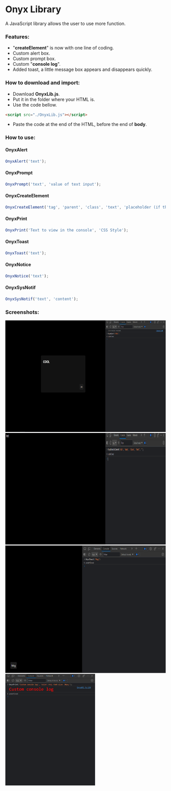 # Onyx Library
A JavaScript library allows the user to use more function.

### Features:
* "**createElement**" is now with one line of coding.
* Custom alert box.
* Custom prompt box.
* Custom "**console log**".
* Added toast, a little message box appears and disappears quickly.

### How to download and import:
* Download **OnyxLib.js**.
* Put it in the folder where your HTML is.
* Use the code bellow.
```html
<script src="./OnyxLib.js"></script>
```
* Paste the code at the end of the HTML, before the end of **body**.

### How to use:
#### OnyxAlert
```javascript
OnyxAlert('text');
```
#### OnyxPrompt
```javascript
OnyxPrompt('text', 'value of text input');
```
#### OnyxCreateElement
```javascript
OnyxCreateElement('tag', 'parent', 'class', 'text', 'placeholder (if the tag is input tag)');
```
#### OnyxPrint
```javascript
OnyxPrint('Text to view in the console', 'CSS Style');
```
#### OnyxToast
```javascript
OnyxToast('text');
```
#### OnyxNotice
```javascript
OnyxNotice('text');
```
#### OnyxSysNotif
```javascript
OnyxSysNotif('text', 'content');
```

### Screenshots:
<img src="./Screenshots/Screenshot1.png" height="350" alt="">
<img src="./Screenshots/Screenshot2.png" height="350" alt="">
<img src="./Screenshots/Screenshot3.png" height="400" alt="">
<img src="./Screenshots/Screenshot4.png" height="350" alt="">
